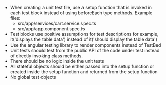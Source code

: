 - When creating a unit test file, use a setup function that is invoked in each test block instead of using beforeEach type methods.
Example files:
    - src/app/services/cart.service.spec.ts
    - src/app/app.component.spec.ts
- Test blocks use positive assumptions for test descriptions for example, it('displays the table data') instead of it('should display the table data')
- Use the angular testing library to render components instead of TestBed
- Unit tests should test from the public API of the code under test instead of directly invoking class methods. 
- There should be no logic inside the unit tests
- All stateful objects should be either passed into the setup function or created inside the setup function and returned from the setup function
- No global test objects